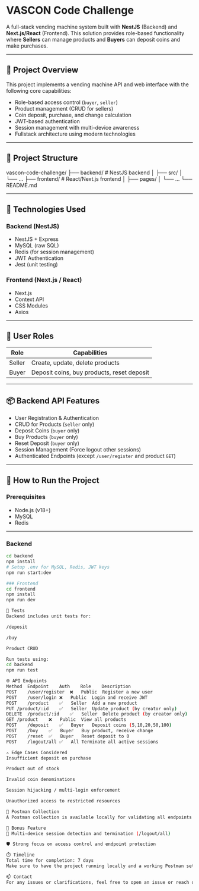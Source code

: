 # VASCON Code Challenge

A full-stack vending machine system built with **NestJS** (Backend) and **Next.js/React** (Frontend). This solution provides role-based functionality where **Sellers** can manage products and **Buyers** can deposit coins and make purchases.

---

## 🧠 Project Overview

This project implements a vending machine API and web interface with the following core capabilities:

- Role-based access control (`buyer`, `seller`)
- Product management (CRUD for sellers)
- Coin deposit, purchase, and change calculation
- JWT-based authentication
- Session management with multi-device awareness
- Fullstack architecture using modern technologies

---

## 📁 Project Structure

vascon-code-challenge/
├── backend/ # NestJS backend
│ ├── src/
│ └── ...
├── frontend/ # React/Next.js frontend
│ ├── pages/
│ └── ...
└── README.md

---

## 🚀 Technologies Used

### Backend (NestJS)

- NestJS + Express
- MySQL (raw SQL)
- Redis (for session management)
- JWT Authentication
- Jest (unit testing)

### Frontend (Next.js / React)

- Next.js
- Context API
- CSS Modules
- Axios

---

## 🔐 User Roles

| Role   | Capabilities                               |
| ------ | ------------------------------------------ |
| Seller | Create, update, delete products            |
| Buyer  | Deposit coins, buy products, reset deposit |

---

## 📦 Backend API Features

- User Registration & Authentication
- CRUD for Products (`seller` only)
- Deposit Coins (`buyer` only)
- Buy Products (`buyer` only)
- Reset Deposit (`buyer` only)
- Session Management (Force logout other sessions)
- Authenticated Endpoints (except `/user/register` and product `GET`)

---

## 🔧 How to Run the Project


### Prerequisites

- Node.js (v18+)
- MySQL
- Redis

---

### Backend

```bash
cd backend
npm install
# Setup .env for MySQL, Redis, JWT keys
npm run start:dev

### Frontend
cd frontend
npm install
npm run dev

🧪 Tests
Backend includes unit tests for:

/deposit

/buy

Product CRUD

Run tests using:
cd backend
npm run test

🌐 API Endpoints
Method	Endpoint	Auth	Role	Description
POST	/user/register	❌	Public	Register a new user
POST	/user/login	❌	Public	Login and receive JWT
POST	/product	✅	Seller	Add a new product
PUT	/product/:id	✅	Seller	Update product (by creator only)
DELETE	/product/:id	✅	Seller	Delete product (by creator only)
GET	/product	❌	Public	View all products
POST	/deposit	✅	Buyer	Deposit coins (5,10,20,50,100)
POST	/buy	✅	Buyer	Buy product, receive change
POST	/reset	✅	Buyer	Reset deposit to 0
POST	/logout/all	✅	All	Terminate all active sessions

⚠️ Edge Cases Considered
Insufficient deposit on purchase

Product out of stock

Invalid coin denominations

Session hijacking / multi-login enforcement

Unauthorized access to restricted resources

🧪 Postman Collection
A Postman collection is available locally for validating all endpoints. Please request it during code review or testing.

📌 Bonus Feature
🔄 Multi-device session detection and termination (/logout/all)

🛡️ Strong focus on access control and endpoint protection

⏱️ Timeline
Total time for completion: 7 days
Make sure to have the project running locally and a working Postman setup for demonstration.

📫 Contact
For any issues or clarifications, feel free to open an issue or reach out via GitHub.

```
